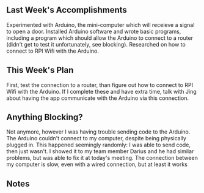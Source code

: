 ## Last Week's Accomplishments

Experimented with Arduino, the mini-computer which will receieve a signal to open a door. Installed Arduino software and wrote basic programs, including a program which should allow the Arduino to connect to a router (didn't get to test it unfortunately, see blocking). Researched on how to connect to RPI Wifi with the Arduino.

## This Week's Plan
First, test the connection to a router, than figure out how to connect to RPI Wifi with the Arduino. If I complete these and have extra time, talk with Jing about having the app communicate with the Arduino via this connection.

## Anything Blocking?
Not anymore, however I was having trouble sending code to the Arduino. The Arduino couldn't connect to my computer, despite being physically plugged in. This happened seemingly randomly: I was able to send code, then just wasn't. I showed it to my team member Darius and he had similar problems, but was able to fix it at today's meeting. The connection between my computer is slow, even with a wired connection, but at least it works


## Notes
